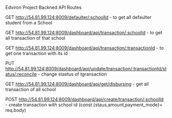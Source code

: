 Edviron Project Backned
API Routes

GET
http://54.81.99.124:8009/defaulter/:schoolId - to get all defaulter student from a School

GET
http://54.81.99.124:8009/dashboard/api/transaction/:schoolId - to get all transaction of that school

GET
http://54.81.99.124:8009/dashboard/api/transaction/:transactionId - to get one transaction with its id

PUT
http://54.81.99.124:8009/dashboard/api/update/transaction/:transactionId/status/:reconcile - change stastus of tgransaction

GET
http://54.81.99.124:8009/dashboard/api/get/disbursing - get all transaction of all school

POST
http://54.81.99.124:8009/dashboard/api/create/transaction/:schoolId - create transaction with school id (const {staus,amount,payment_mode}= req.body)
